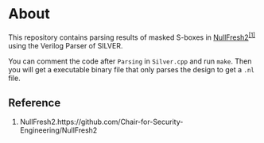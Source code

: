 # About
This repository contains parsing results of masked S-boxes in [NullFresh2](https://github.com/Chair-for-Security-Engineering/NullFresh2)<sup><a href="#ref1">[1]</a></sup> using the Verilog Parser of SILVER.

You can comment the code after `Parsing` in `Silver.cpp` and run `make`. Then you will get a executable binary file that only parses the design to get a `.nl` file.

## Reference
1. <p><a name = "ref1"></a>NullFresh2.https://github.com/Chair-for-Security-Engineering/NullFresh2</p>
